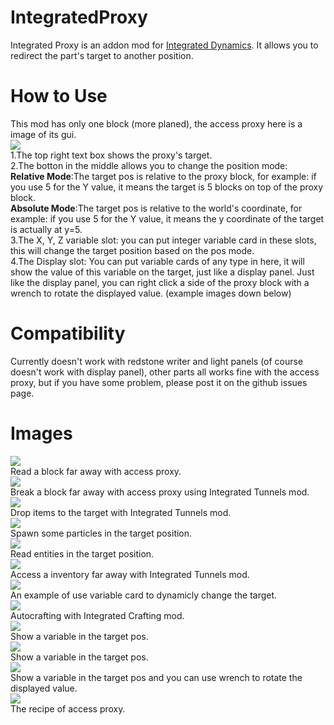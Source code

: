 IntegratedProxy
==================

Integrated Proxy is an addon mod for [Integrated Dynamics](https://www.curseforge.com/minecraft/mc-mods/integrated-dynamics "Integrated Dynamics"). It allows you to redirect the part's target to another position.  

How to Use
==================
This mod has only one block (more planed), the access proxy here is a image of its gui.  
![](https://raw.githubusercontent.com/shBLOCK/IntegratedProxy/master/images/proxy_gui_1.png "")  
1.The top right text box shows the proxy's target.  
2.The botton in the middle allows you to change the position mode:  
        **Relative Mode**:The target pos is relative to the proxy block, for example: if you use 5 for the Y value, it means the target is 5 blocks on top of the proxy block.  
        **Absolute Mode**:The target pos is relative to the world's coordinate,  for example: if you use 5 for the Y value, it means the y coordinate of the target is actually at y=5.  
3.The X, Y, Z variable slot: you can put integer variable card in these slots, this will change the target position based on the pos mode.  
4.The Display slot: You can put variable cards of any type in here, it will show the value of this variable on the target, just like a display panel. Just like the display panel, you can right click a side of the proxy block with a wrench to rotate the displayed value. (example images down below)  

Compatibility
==================
Currently doesn't work with redstone writer and light panels (of course doesn't work with display panel), other parts all works fine with the access proxy, but if you have some problem, please post it on the github issues page.

Images
==================
![](https://raw.githubusercontent.com/shBLOCK/IntegratedProxy/master/images/read_block.png "")  
Read a block far away with access proxy.  
![](https://raw.githubusercontent.com/shBLOCK/IntegratedProxy/master/images/wireless_break.png "")  
Break a block far away with access proxy using Integrated Tunnels mod.  
![](https://raw.githubusercontent.com/shBLOCK/IntegratedProxy/master/images/drop_item.png "")  
Drop items to the target with Integrated Tunnels mod.  
![](https://raw.githubusercontent.com/shBLOCK/IntegratedProxy/master/images/wireless_particle.png "")  
Spawn some particles in the target position.  
![](https://raw.githubusercontent.com/shBLOCK/IntegratedProxy/master/images/entity.png "")  
Read entities in the target position.  
![](https://raw.githubusercontent.com/shBLOCK/IntegratedProxy/master/images/wireless_automation.png "")  
Access a inventory far away with Integrated Tunnels mod.  
![](https://raw.githubusercontent.com/shBLOCK/IntegratedProxy/master/images/dynamic_particle.gif "")  
An example of use variable card to dynamicly change the target.  
![](https://raw.githubusercontent.com/shBLOCK/IntegratedProxy/master/images/auto_crafting.png "")  
Autocrafting with Integrated Crafting mod.  
![](https://raw.githubusercontent.com/shBLOCK/IntegratedProxy/master/images/display_value_1.png "")  
Show a variable in the target pos.  
![](https://raw.githubusercontent.com/shBLOCK/IntegratedProxy/master/images/display_value_2.png "")  
Show a variable in the target pos.  
![](https://raw.githubusercontent.com/shBLOCK/IntegratedProxy/master/images/display_value_3.png "")  
Show a variable in the target pos and you can use wrench to rotate the displayed value.  
![](https://raw.githubusercontent.com/shBLOCK/IntegratedProxy/master/images/recipe.png "")  
The recipe of access proxy.  